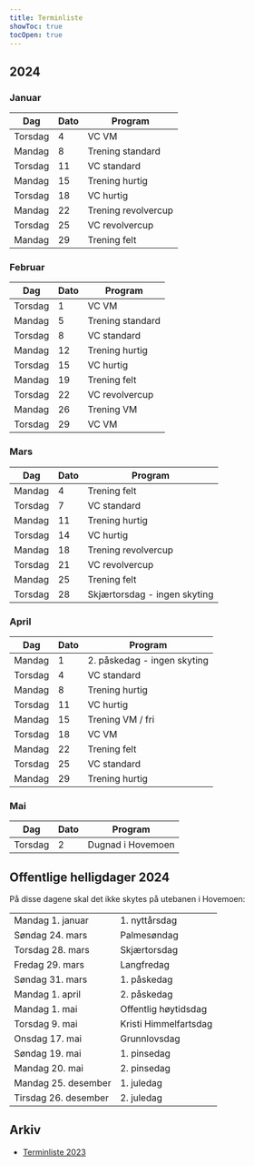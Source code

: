 ```yaml
---
title: Terminliste
showToc: true
tocOpen: true
---
```


## 2024
### Januar
| Dag     | Dato | Program             |
| ---     | ---  | ---                 |
| Torsdag | 4    | VC VM               |
| Mandag  | 8    | Trening standard    |
| Torsdag | 11   | VC standard         |
| Mandag  | 15   | Trening hurtig      |
| Torsdag | 18   | VC hurtig           |
| Mandag  | 22   | Trening revolvercup |
| Torsdag | 25   | VC revolvercup      |
| Mandag  | 29   | Trening felt        |

### Februar
| Dag     | Dato | Program             |
| ---     | ---  | ---                 |
| Torsdag | 1    | VC VM               |
| Mandag  | 5    | Trening standard    |
| Torsdag | 8    | VC standard         |
| Mandag  | 12   | Trening hurtig      |
| Torsdag | 15   | VC hurtig           |
| Mandag  | 19   | Trening felt        |
| Torsdag | 22   | VC revolvercup      |
| Mandag  | 26   | Trening VM          |
| Torsdag | 29   | VC VM               |

### Mars
| Dag     | Dato | Program                      |
| ---     | ---  | ---                          |
| Mandag  | 4    | Trening felt                 |
| Torsdag | 7    | VC standard                  |
| Mandag  | 11   | Trening hurtig               |
| Torsdag | 14   | VC hurtig                    |
| Mandag  | 18   | Trening revolvercup          |
| Torsdag | 21   | VC revolvercup               |
| Mandag  | 25   | Trening felt                 |
| Torsdag | 28   | Skjærtorsdag - ingen skyting |

### April
| Dag     | Dato | Program                     |
| ---     | ---  | ---                         |
| Mandag  | 1    | 2. påskedag - ingen skyting |
| Torsdag | 4    | VC standard                 |
| Mandag  | 8    | Trening hurtig              |
| Torsdag | 11   | VC hurtig                   |
| Mandag  | 15   | Trening VM / fri            |
| Torsdag | 18   | VC VM                       |
| Mandag  | 22   | Trening felt                |
| Torsdag | 25   | VC standard                 |
| Mandag  | 29   | Trening hurtig              |

### Mai
| Dag     | Dato | Program                         |
| ---     | ---  | ---                             |
| Torsdag | 2    | Dugnad i Hovemoen               |

## Offentlige helligdager 2024
På disse dagene skal det ikke skytes på utebanen i Hovemoen:

|                      |                       |
| ---                  | ---                   |
| Mandag 1. januar     | 1. nyttårsdag         |
| Søndag 24. mars      | Palmesøndag           |
| Torsdag 28. mars     | Skjærtorsdag          |
| Fredag 29. mars      | Langfredag            |
| Søndag 31. mars      | 1. påskedag           |
| Mandag 1. april      | 2. påskedag           |
| Mandag 1. mai        | Offentlig høytidsdag  |
| Torsdag 9. mai       | Kristi Himmelfartsdag |
| Onsdag 17. mai       | Grunnlovsdag          |
| Søndag 19. mai       | 1. pinsedag           |
| Mandag 20. mai       | 2. pinsedag           |
| Mandag 25. desember  | 1. juledag            |
| Tirsdag 26. desember | 2. juledag            |

## Arkiv
* [Terminliste 2023](/arkiv/terminliste-2023)
